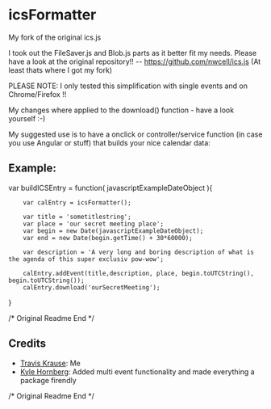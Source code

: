 icsFormatter
============

My fork of the original ics.js

I took out the FileSaver.js and Blob.js parts as it better fit my needs.
Please have a look at the original repository!! -- https://github.com/nwcell/ics.js
(At least thats where I got my fork)

PLEASE NOTE: I only tested this simplification with single events and on Chrome/Firefox !!


My changes where applied to the download() function - have a look yourself :-)

My suggested use is to have a onclick or controller/service function (in case you use Angular or stuff) that builds your nice calendar data:

Example:
---------
var buildICSEntry = function( javascriptExampleDateObject ){

    	var calEntry = icsFormatter();

    	var title = 'sometitlestring';
    	var place = 'our secret meeting place';
    	var begin = new Date(javascriptExampleDateObject);
    	var end = new Date(begin.getTime() + 30*60000);

    	var description = 'A very long and boring description of what is the agenda of this super exclusiv pow-wow';

		calEntry.addEvent(title,description, place, begin.toUTCString(), begin.toUTCString());
		calEntry.download('ourSecretMeeting');
 }


/* Original Readme End */

Credits
------------------
* [Travis Krause](https://github.com/nwcell): Me
* [Kyle Hornberg](https://github.com/khornberg): Added multi event functionality and made everything a package firendly

/* Original Readme End */
